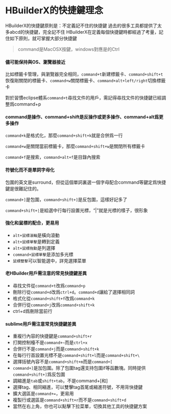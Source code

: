 # HBuilderX的快捷鍵理念

HBuilderX的快捷鍵原則是：不定義記不住的快捷鍵
過去的很多工具都提供了太多abcd的快捷鍵，完全記不住
HBuilderX在定義每個快捷鍵時都經過了考量，記住如下原則，就可掌握大部分快捷鍵

> command是MacOSX按鍵，windows對應是的Ctrl

#### 儘可能保持與OS、瀏覽器接近

比如標籤卡管理，與瀏覽器完全相同，`command+t`新建標籤卡、`command+shift+t`恢復剛關閉的標籤卡、`command+w`關閉標籤卡、`command+alt+left/right`切換標籤卡

對於習慣eclipse體系`command+t`尋找文件的用戶，需記得尋找文件的快捷鍵已經調整爲command+p

#### command是操作、command+shift是反操作或更多操作、command+alt爲更多操作

`command+k`是格式化，那麼`command+shift+k`就是合併爲一行

`command+w`是關閉當前標籤卡，那麼`command+shift+w`是關閉所有標籤卡

`command+f`是搜索，`command+alt+f`是目錄內搜索

#### 符號化而不是單詞字母化

包圍的英文是surround，但從這個單詞裏選一個字母配合command等鍵定爲快捷鍵是很難記住的。

`command+]`是包圍，`command+shift+]`是反包圍，這樣好記多了

`command+shift+|`是給選中行每行設置光標，“|”就是光標的樣子，很形象

#### 強化和鼠標的配合，更易用

- `alt+鼠標滾輪`是橫向滾動
- `alt+鼠標單擊`是轉到定義
- `alt+鼠標拖動`是列選擇
- `command+鼠標單擊`是添加多光標
- `鼠標雙擊`可以智能選中，詳見選擇菜單

#### 老HBuilder用戶需注意的常見快捷鍵差異

- 尋找文件從`command+t`改爲`command+p`
- 刪除行從`command+d`改爲`ctrl+d`。`command+d`讓給了選擇相同詞
- 格式化從`command+shift+f`改爲`command+k`
- 合併行從`command+j`改爲`command+shift+k`
- ctrl+d爲刪除當前行

#### sublime用戶需注意常見快捷鍵差異

- 重複行內容的快捷鍵是`command+shift+r`
- 打開控制檯不是`command+~`而是`ctrl+x`
- 合併行不是`command+j`而是`command+shift+k`
- 在每行行首設置光標不是`command+shift+l`而是`command+shift+\`
- 選擇括號內容不是`command+shift+m`而是`command+[`
- `command+]`是加包圍。除了包圍tag還支持包圍if等函數塊。同時提供`command+shift+]`爲反包圍
- 調縮進是`tab`或`shift+tab`，不是command+[和]
- 選擇tag、相同縮進，可以雙擊tag首尾或縮進符號，不用背快捷鍵
- 擴大選區是`command+=`，更易用
- 複製行或選區是`command+shift+r`而不是`command+shift+d`
- 當然在右上角，你也可以點擊下拉菜單，切換其他工具的快捷鍵方案